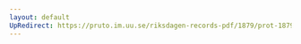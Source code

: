 ```yaml
---
layout: default
UpRedirect: https://pruto.im.uu.se/riksdagen-records-pdf/1879/prot-1879--ak--032/prot-1879--ak--032_000.pdf
---
```

